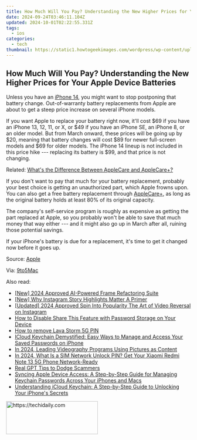 ```yaml
---
title: How Much Will You Pay? Understanding the New Higher Prices for Your Apple Device Batteries
date: 2024-09-24T03:46:11.104Z
updated: 2024-10-01T02:22:55.331Z
tags:
  - ios
categories:
  - tech
thumbnail: https://static1.howtogeekimages.com/wordpress/wp-content/uploads/2022/11/iPhone-14-Front-1.jpg
---
```


## How Much Will You Pay? Understanding the New Higher Prices for Your Apple Device Batteries

Unless you have an [iPhone 14](https://extra-resources.techidaily.com/complete-review-for-hero4-black/), you might want to stop postponing that battery change. Out-of-warranty battery replacements from Apple are about to get a steep price increase on several iPhone models.

 If you want Apple to replace your battery right now, it'll cost $69 if you have an iPhone 13, 12, 11, or X, or $49 if you have an iPhone SE, an iPhone 8, or an older model. But from March onward, these prices will be going up by $20, meaning that battery changes will cost $89 for newer full-screen models and $69 for older models. The iPhone 14 lineup is not included in this price hike --- replacing its battery is $99, and that price is not changing.

Related: [What's the Difference Between AppleCare and AppleCare+?](https://instagram-clips.techidaily.com/new-in-2024-intellectual-property-guidelines-for-instahits/) 

 If you don't want to pay that much for your battery replacement, probably your best choice is getting an unauthorized part, which Apple frowns upon. You can also get a free battery replacement through [AppleCare+](https://facebook-video-files.techidaily.com/updated-2024-approved-blocking-facebooks-advertising-overload-in-real-time/), as long as the original battery holds at least 80% of its original capacity.

 The company's self-service program is roughly as expensive as getting the part replaced at Apple, so you probably won't be able to save that much money that way either --- and it might also go up in March after all, ruining those potential savings.

 If your iPhone's battery is due for a replacement, it's time to get it changed now before it goes up.

 Source: [Apple](https://support.apple.com/iphone/repair/battery-replacement) 

 Via: [9to5Mac](https://9to5mac.com/2023/01/02/apple-raising-prices-of-battery-replacement-for-older-iphone-models/)

<ins class="adsbygoogle"
     style="display:block"
     data-ad-format="autorelaxed"
     data-ad-client="ca-pub-7571918770474297"
     data-ad-slot="1223367746"></ins>

<ins class="adsbygoogle"
     style="display:block"
     data-ad-client="ca-pub-7571918770474297"
     data-ad-slot="8358498916"
     data-ad-format="auto"
     data-full-width-responsive="true"></ins>

<span class="atpl-alsoreadstyle">Also read:</span>
<div><ul>
<li><a href="https://fox-cloud.techidaily.com/new-2024-approved-ai-powered-frame-refactoring-suite/"><u>[New] 2024 Approved AI-Powered Frame Refactoring Suite</u></a></li>
<li><a href="https://instagram-video-recordings.techidaily.com/new-why-instagram-story-highlights-matter-a-primer/"><u>[New] Why Instagram Story Highlights Matter A Primer</u></a></li>
<li><a href="https://instagram-video-recordings.techidaily.com/updated-2024-approved-spin-into-popularity-the-art-of-video-reversal-on-instagram/"><u>[Updated] 2024 Approved Spin Into Popularity The Art of Video Reversal on Instagram</u></a></li>
<li><a href="https://os-tips.techidaily.com/how-to-disable-share-this-feature-with-password-storage-on-your-device/"><u>How to Disable Share This Feature with Password Storage on Your Device</u></a></li>
<li><a href="https://blog-min.techidaily.com/how-to-remove-lava-storm-5g-pin-by-drfone-android-unlock-android-unlock/"><u>How to remove Lava Storm 5G PIN</u></a></li>
<li><a href="https://os-tips.techidaily.com/icloud-keychain-demystified-easy-ways-to-manage-and-access-your-saved-passwords-on-iphone/"><u>ICloud Keychain Demystified: Easy Ways to Manage and Access Your Saved Passwords on iPhone</u></a></li>
<li><a href="https://extra-guidance.techidaily.com/in-2024-leading-videography-programs-using-pictures-as-content/"><u>In 2024, Leading Videography Programs Using Pictures as Content</u></a></li>
<li><a href="https://sim-unlock.techidaily.com/in-2024-what-is-a-sim-network-unlock-pin-get-your-xiaomi-redmi-note-13-5g-phone-network-ready-by-drfone-android/"><u>In 2024, What Is a SIM Network Unlock PIN? Get Your Xiaomi Redmi Note 13 5G Phone Network-Ready</u></a></li>
<li><a href="https://tech-haven.techidaily.com/real-gpt-tips-to-dodge-scammers/"><u>Real GPT Tips to Dodge Scammers</u></a></li>
<li><a href="https://os-tips.techidaily.com/syncing-apple-device-access-a-step-by-step-guide-for-managing-keychain-passwords-across-your-iphones-and-macs/"><u>Syncing Apple Device Access: A Step-by-Step Guide for Managing Keychain Passwords Across Your iPhones and Macs</u></a></li>
<li><a href="https://os-tips.techidaily.com/understanding-icloud-keychain-a-step-by-step-guide-to-unlocking-your-iphones-secrets/"><u>Understanding iCloud Keychain: A Step-by-Step Guide to Unlocking Your iPhone's Secrets</u></a></li>
</ul></div>

<!-- affiliate ads begin -->
<a href="https://bluettius.sjv.io/c/5597632/2139120/17108" target="_top" id="2139120">
  <img src="//a.impactradius-go.com/display-ad/17108-2139120" border="0" alt="https://techidaily.com" width="250" height="90"/>
</a>
<img height="0" width="0" src="https://bluettius.sjv.io/i/5597632/2139120/17108" style="position:absolute;visibility:hidden;" border="0" />
<!-- affiliate ads end -->

